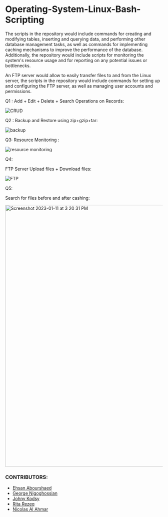 # Operating-System-Linux-Bash-Scripting

The scripts in the repository would include commands for creating and modifying tables, inserting and querying data, and performing other database management tasks, as well as commands for implementing caching mechanisms to improve the performance of the database. Additionally, the repository would include scripts for monitoring the system's resource usage and for reporting on any potential issues or bottlenecks.

An FTP server would allow to easily transfer files to and from the Linux server, the scripts in the repository would include commands for setting up and configuring the FTP server, as well as managing user accounts and permissions.

Q1 :
Add + Edit + Delete + Search Operations on Records:

![CRUD](https://user-images.githubusercontent.com/102434828/211937413-d4e01c33-c310-486d-aeda-81e6a360461a.png)


Q2 : 
 Backup and Restore using zip+gzip+tar:
 
 ![backup](https://user-images.githubusercontent.com/102434828/211937820-89a60461-1d9f-4b78-9c3c-41b4d3adfadc.png)
 
 Q3:
 Resource Monitoring :
 
![resource monitoring](https://user-images.githubusercontent.com/102434828/211938331-be333661-cd9e-4aa7-aac8-e94967c157e6.png)

Q4:

FTP Server Upload files + Download files:

![FTP](https://user-images.githubusercontent.com/102434828/211938536-48e289be-5aeb-4624-b21b-9945ff0cf15c.png)

Q5:

Search for files before and after cashing:

<img width="837" alt="Screenshot 2023-01-11 at 3 20 31 PM" src="https://user-images.githubusercontent.com/102434828/211939050-e0c4cd79-aded-4ff8-b369-f216222f4305.png">


### CONTRIBUTORS:

- [Ehsan Abourshaed](https://github.com/ehsankkk1)
- [George Nigoghossian](https://github.com/georgeNigoghossian)
- [Johny Kodsy](https://github.com/johnykoudsy)
- [Rita Rezeq](https://github.com/RitaRezeq)
- [Nicolas Al Ahmar](https://github.com/nicolasalahmar)

